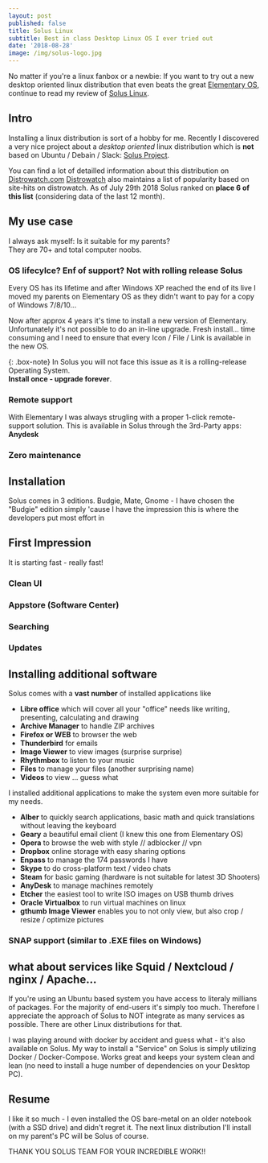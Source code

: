 ```yaml
---
layout: post
published: false
title: Solus Linux
subtitle: Best in class Desktop Linux OS I ever tried out
date: '2018-08-28'
image: /img/solus-logo.jpg
---
```

No matter if you're a linux fanbox or a newbie: If you want to try out a new desktop oriented linux distribution that even beats the great [Elementary OS][Elementary], continue to read my review of [Solus Linux][Solus].


## Intro

Installing a linux distribution is sort of a hobby for me. Recently I discovered a very nice project about a _desktop oriented_ linux distribution which is **not** based on Ubuntu / Debain / Slack: [Solus Project][Solus]. 

You can find a lot of detailled information about this distribution on [Distrowatch.com][Distrowatch]
[Distrowatch][Distrowatch] also maintains a list of popularity based on site-hits on distrowatch.
As of July 29th 2018 Solus ranked on **place 6 of this list** (considering data of the last 12 month).


## My use case

I always ask myself: Is it suitable for my parents?  
They are 70+ and total computer noobs.


### OS lifecylce? Enf of support? Not with rolling release Solus

Every OS has its lifetime and after Windows XP reached the end of its live I moved my parents on Elementary OS as they didn't want to pay for a copy of Windows 7/8/10...

Now after approx 4 years it's time to install a new version of Elementary. Unfortunately it's not possible to do an in-line upgrade. Fresh install... time consuming and I need to ensure that every Icon / File / Link is available in the new OS.

{: .box-note}
In Solus you will not face this issue as it is a rolling-release Operating System.  
**Install once - upgrade forever**.

### Remote support
With Elementary I was always strugling with a proper 1-click remote-support solution. This is available in Solus through the 3rd-Party apps: **Anydesk**

### Zero maintenance

## Installation
Solus comes in 3 editions. Budgie, Mate, Gnome - I have chosen the "Budgie" edition simply 'cause I have the impression this is where the developers put most effort in

## First Impression
It is starting fast - really fast!
### Clean UI
### Appstore (Software Center)
### Searching
### Updates

## Installing additional software
Solus comes with a **vast number** of installed applications like 
- **Libre office** which will cover all your "office" needs like writing, presenting, calculating and drawing 
- **Archive Manager** to handle ZIP archives
- **Firefox or WEB** to browser the web
- **Thunderbird** for emails
- **Image Viewer** to view images (surprise surprise)
- **Rhythmbox** to listen to your music
- **Files** to manage your files (another surprising name)
- **Videos** to view ... guess what

I installed additional applications to make the system even more suitable for my needs.

- **Alber** to quickly search applications, basic math and quick translations without leaving the keyboard
- **Geary** a beautiful email client (I knew this one from Elementary OS)
- **Opera** to browse the web with style // adblocker // vpn
- **Dropbox** online storage with easy sharing options
- **Enpass** to manage the 174 passwords I have
- **Skype** to do cross-platform text / video chats
- **Steam** for basic gaming (hardware is not suitable for latest 3D Shooters)
- **AnyDesk** to manage machines remotely
- **Etcher** the easiest tool to write ISO images on USB thumb drives
- **Oracle Virtualbox** to run virtual machines on linux
- **gthumb Image Viewer** enables you to not only view, but also crop / resize / optimize pictures

### SNAP support (similar to .EXE files on Windows)
## what about services like Squid / Nextcloud / nginx / Apache...
If you're using an Ubuntu based system you have access to literaly millians of packages.
For the majority of end-users it's simply too much. Therefore I appreciate the approach of Solus to NOT integrate as many services as possible. There are other Linux distributions for that.

I was playing around with docker by accident and guess what - it's also available on Solus.
My way to install a "Service" on Solus is simply utilizing Docker / Docker-Compose. Works great and keeps your system clean and lean (no need to install a huge number of dependencies on your Desktop PC).

## Resume
I like it so much - I even installed the OS bare-metal on an older notebook (with a SSD drive) and didn't regret it. The next linux distribution I'll install on my parent's PC will be Solus of course.

THANK YOU SOLUS TEAM FOR YOUR INCREDIBLE WORK!!

[Elementary]: http://elementary.io
[Solus]: http://solus-project.com
[Distrowatch]: https://distrowatch.com/table.php?distribution=solus
